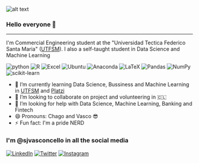 ![alt text](https://media-exp1.licdn.com/dms/image/C4D16AQGbWDzbT4J1mQ/profile-displaybackgroundimage-shrink_350_1400/0/1623876519594?e=1667433600&v=beta&t=VtvyBerseIRq3jSUb6VAtjBKjnsSVTS1fWaaW7sWn_U)


### Hello everyone 👋

----

I'm Commercial Engineering student at the "Universidad Tectica Federico Santa Maria" ([UTFSM](https://www.usm.cl/)). I also a self-taught student in Data Science and Machine Learning

![python](https://img.shields.io/badge/Python-14354C?style=for-the-badge&logo=python&logoColor=white)
![R](https://img.shields.io/badge/R-276DC3?style=for-the-badge&logo=r&logoColor=white)
![Excel](https://img.shields.io/badge/Microsoft_Excel-217346?style=for-the-badge&logo=microsoft-excel&logoColor=whit)
![Ubuntu](https://img.shields.io/badge/Ubuntu-E95420?style=for-the-badge&logo=ubuntu&logoColor=white)
![Anaconda](https://img.shields.io/badge/Anaconda-%2344A833.svg?style=for-the-badge&logo=anaconda&logoColor=white)
![LaTeX](https://img.shields.io/badge/latex-%23008080.svg?style=for-the-badge&logo=latex&logoColor=white)
![Pandas](https://img.shields.io/badge/pandas-%23150458.svg?style=for-the-badge&logo=pandas&logoColor=white)
![NumPy](https://img.shields.io/badge/numpy-%23013243.svg?style=for-the-badge&logo=numpy&logoColor=white)
![scikit-learn](https://img.shields.io/badge/scikit--learn-%23F7931E.svg?style=for-the-badge&logo=scikit-learn&logoColor=white) 

- 🌱 I’m currently learning Data Science, Bussiness and Machine Learning in [UTFSM](https://www.usm.cl/) and [Platzi](https://platzi.com/)
- 👯 I’m looking to collaborate on project and volunteering in 🇨🇱
- 🤔 I’m looking for help with Data Science, Machine Learning, Banking and Fintech
- 😄 Pronouns: Chago and Vasco 😎
- ⚡ Fun fact: I'm a pride NERD

### I'm @sjvasconcello in all the social media

[![LinkedIn](https://img.shields.io/badge/sjvasconcello-%230077B5.svg?style=for-the-badge&logo=linkedin&logoColor=white)](https://www.linkedin.com/in/sjvasconcello/)
[![Twitter](https://img.shields.io/badge/sjvasconcello-%231DA1F2.svg?style=for-the-badge&logo=Twitter&logoColor=white)](https://twitter.com/sjvasconcello)
[![Instagram](https://img.shields.io/badge/sjvasconcello-%23E4405F.svg?style=for-the-badge&logo=Instagram&logoColor=white)](https://www.instagram.com/sjvasconcello)

<!--
**sjvasconcello/sjvasconcello** is a ✨ _special_ ✨ repository because its `README.md` (this file) appears on your GitHub profile.

Here are some ideas to get you started:

- 🔭 I’m currently working on ...
- 🌱 I’m currently learning ...
- 👯 I’m looking to collaborate on ...
- 🤔 I’m looking for help with ...
- 💬 Ask me about ...
- 📫 How to reach me: ...
- 😄 Pronouns: ...
- ⚡ Fun fact: ...
-->
